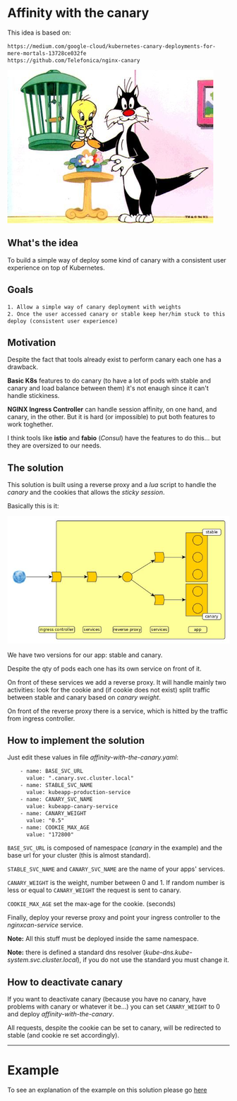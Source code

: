 # Affinity with the canary

This idea is based on:

	https://medium.com/google-cloud/kubernetes-canary-deployments-for-mere-mortals-13728ce032fe
	https://github.com/Telefonica/nginx-canary
	

![I think I saw a kitten](images/tweety.jpg)

## What's the idea

To build a simple way of deploy some kind of canary with a consistent user experience on top of Kubernetes.

## Goals

	1. Allow a simple way of canary deployment with weights
	2. Once the user accessed canary or stable keep her/him stuck to this deploy (consistent user experience)
	
## Motivation

Despite the fact that tools already exist to perform canary each one has a drawback.

**Basic K8s** features to do canary (to have a lot of pods with stable and canary and load balance between them) it's not enaugh since it can't handle stickiness.

**NGINX Ingress Controller** can handle session affinity, on one hand, and canary, in the other. But it is hard (or impossible) to put both features to work toghether.

I think tools like **istio** and **fabio** (*Consul*) have the features to do this... but they are oversized to our needs.

## The solution

This solution is built using a reverse proxy and a *lua* script to handle the *canary* and the cookies that allows the *sticky session*.

Basically this is it:

![](images/canary_sticky_session_001.jpg)


We have two versions for our app: stable and canary. 

Despite the qty of pods each one has its own service on front of it.

On front of these services we add a reverse proxy. It will handle mainly two activities: look for the cookie and (if cookie does not exist) split traffic between stable and canary based on *canary weight*.

On front of the reverse proxy there is a service, which is hitted by the traffic from ingress controller.

## How to implement the solution

Just edit these values in file *affinity-with-the-canary.yaml*:

        - name: BASE_SVC_URL
          value: ".canary.svc.cluster.local"
        - name: STABLE_SVC_NAME
          value: kubeapp-production-service
        - name: CANARY_SVC_NAME
          value: kubeapp-canary-service
        - name: CANARY_WEIGHT
          value: "0.5"
        - name: COOKIE_MAX_AGE
          value: "172800"

`BASE_SVC_URL` is composed of namespace (*canary* in the example) and the base url for your cluster (this is almost standard).

`STABLE_SVC_NAME` and `CANARY_SVC_NAME` are the name of your apps' services.

`CANARY_WEIGHT` is the weight, number between 0 and 1. If random number is less or equal to `CANARY_WEIGHT` the request is sent to canary.

`COOKIE_MAX_AGE` set the max-age for the cookie. (seconds)

Finally, deploy your reverse proxy and point your ingress controller to the *nginxcan-service* service.

**Note:** All this stuff must be deployed inside the same namespace.

**Note:** there is defined a standard dns resolver (*kube-dns.kube-system.svc.cluster.local*), if you do not use the standard you must change it.

## How to deactivate canary

If you want to deactivate canary (because you have no canary, have problems with canary or whatever it be...) you can set `CANARY_WEIGHT` to 0 and deploy *affinity-with-the-canary*.

All requests, despite the cookie can be set to canary, will be redirected to stable (and cookie re set accordingly).

---

# Example

To see an explanation of the example on this solution please go [here](https://juanmatiasdelacamara.wordpress.com/2019/03/14/simple-canary-with-affinity-on-k8s/)


